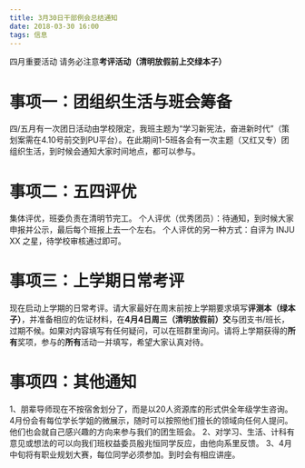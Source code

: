 ```yaml
---
title: 3月30日干部例会总结通知
date: 2018-03-30 16:00
tags: 信息
---
```

四月重要活动
请务必注意**考评活动（清明放假前上交绿本子）**

# 事项一：团组织生活与班会筹备
四/五月有一次团日活动由学校限定，我班主题为“学习新宪法，奋进新时代”（策划案需在4.10号前交到PU平台）。在此期间1-5班各会有一次主题（又红又专）团组织生活，到时候会通知大家时间地点，都可以参与。

# 事项二：五四评优
集体评优，班委负责在清明节完工。
个人评优（优秀团员）：待通知，到时候大家申报并公示，最后每个班报上去一个左右。
个人评优的另一种方式：自评为 INJU XX 之星，待学校审核通过即可。

# 事项三：上学期日常考评
现在启动上学期的日常考评。请大家最好在周末前按上学期要求填写**评测本（绿本子）**，并准备相应的佐证材料，在**4月4日周三（清明放假前）交**与团支书/班长，过期不候。如果对内容填写有任何疑问，可以在班群里询问。请将上学期获得的**所有**奖项，参与的**所有**活动一并填写，希望大家认真对待。

# 事项四：其他通知
1、朋辈导师现在不按宿舍划分了，而是以20人资源库的形式供全年级学生咨询。4月份会有每位学长学姐的微展示，随时可以按照他们擅长的领域向任何人提问。他们也会就自己感兴趣的方向来参与我们的团生班会。
2、对学习、生活、计科有意见或想法的可以向我们班权益委员殷兆恒同学反应，由他向系里反馈。
3、4月中旬将有职业规划大赛，每位同学必须参加。到时会有相应讲座。
